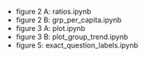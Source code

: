 - figure 2 A:  ratios.ipynb
- figure 2 B:  grp_per_capita.ipynb
- figure 3 A:  plot.ipynb
- figure 3 B:  plot_group_trend.ipynb
- figure 5:    exact_question_labels.ipynb
